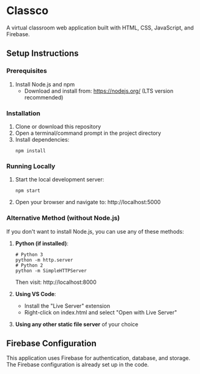 # Classco

A virtual classroom web application built with HTML, CSS, JavaScript, and Firebase.

## Setup Instructions

### Prerequisites

1. Install Node.js and npm
   - Download and install from: https://nodejs.org/ (LTS version recommended)

### Installation

1. Clone or download this repository
2. Open a terminal/command prompt in the project directory
3. Install dependencies:
   ```
   npm install
   ```

### Running Locally

1. Start the local development server:
   ```
   npm start
   ```
2. Open your browser and navigate to: http://localhost:5000

### Alternative Method (without Node.js)

If you don't want to install Node.js, you can use any of these methods:

1. **Python (if installed)**:
   ```
   # Python 3
   python -m http.server
   # Python 2
   python -m SimpleHTTPServer
   ```
   Then visit: http://localhost:8000

2. **Using VS Code**:
   - Install the "Live Server" extension
   - Right-click on index.html and select "Open with Live Server"

3. **Using any other static file server** of your choice

## Firebase Configuration

This application uses Firebase for authentication, database, and storage. The Firebase configuration is already set up in the code. 